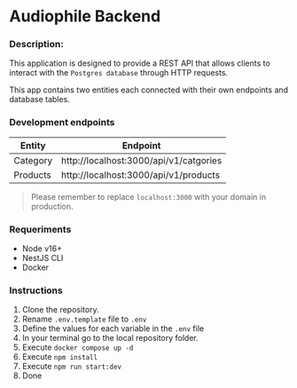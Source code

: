 # Audiophile Backend

### Description:
This application is designed to provide a REST API that allows clients to interact with the ```Postgres database``` through HTTP requests.

This app contains two entities each connected with their own endpoints and database tables.

### Development endpoints

|Entity|Endpoint|
|------|--------|
|Category|http://localhost:3000/api/v1/catgories
|Products|http://localhost:3000/api/v1/products

> Please remember to replace ```localhost:3000``` with your domain in production.

### Requeriments

- Node v16+
- NestJS CLI
- Docker

### Instructions

1. Clone the repository.
2. Rename ```.env.template``` file to ```.env```
3. Define the values for each variable in the ```.env``` file
4. In your terminal go to the local repository folder.
5. Execute ```docker compose up -d```
6. Execute ```npm install```
7. Execute ```npm run start:dev```
8. Done
